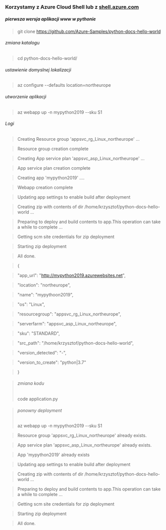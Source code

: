 ### Korzystamy z Azure Cloud Shell lub z [shell.azure.com](http://shell.azure.com/)


##### pierwsza wersja aplikacji www w pythonie 

> git clone https://github.com/Azure-Samples/python-docs-hello-world
###### zmiana katalogu 
> cd python-docs-hello-world/

###### ustawienie domyslnej lokalizacji
> az configure --defaults location=northeurope

######  utworzenie aplikacji 
> az webapp up -n mypython2019 --sku S1

######  Logi 

> Creating Resource group 'appsvc_rg_Linux_northeurope' ...

> Resource group creation complete

> Creating App service plan 'appsvc_asp_Linux_northeurope' ...

> App service plan creation complete

> Creating app 'mypython2019' ....

> Webapp creation complete

> Updating app settings to enable build after deployment

> Creating zip with contents of dir /home/krzysztof/python-docs-hello-world ...

> Preparing to deploy and build contents to app.This operation can take a while to complete ...

> Getting scm site credentials for zip deployment

> Starting zip deployment

> All done.

> {

>  "app_url": "http://mypython2019.azurewebsites.net",

> "location": "northeurope",

>  "name": "mypythoon2019",

>  "os": "Linux",

>  "resourcegroup": "appsvc_rg_Linux_northeurope",

>  "serverfarm": "appsvc_asp_Linux_northeurope",

>  "sku": "STANDARD",

>  "src_path": "/home/krzysztof/python-docs-hello-world",

>  "version_detected": "-",

>  "version_to_create": "python|3.7"

> }



> ######  zmiana kodu 
> code application.py

> ######  ponowny deployment 
> az webapp up -n mypython2019 --sku S1

> Resource group 'appsvc_rg_Linux_northeurope' already exists.

> App service plan 'appsvc_asp_Linux_northeurope' already exists.

> App 'mypython2019' already exists

> Updating app settings to enable build after deployment

> Creating zip with contents of dir /home/krzysztof/python-docs-hello-world ...

> Preparing to deploy and build contents to app.This operation can take a while to complete ...

> Getting scm site credentials for zip deployment

> Starting zip deployment

> All done.

